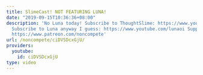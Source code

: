 ```yaml
---
title: SlimeCast! NOT FEATURING LUNA!
date: "2019-09-15T10:36:36+08:00"
description: 'No Luna today! Subscribe to ThoughtSlime: https://www.youtube.com/thoughtslime
  Subscribe to Luna anyway I guess: https://www.youtube.com/lunaoi Support Non-Compete:
  https://www.patreon.com/noncompete'
url: /noncompete/ciDVSDcxGjU/
providers:
  youtube:
    id: ciDVSDcxGjU
type: video
---
```

